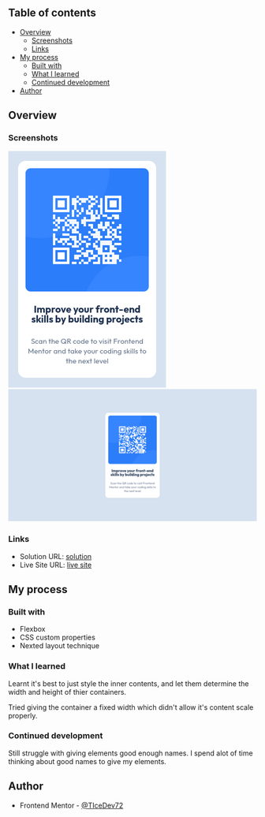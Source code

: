 ## Table of contents

- [Overview](#overview)
  - [Screenshots](#screenshots)
  - [Links](#links)
- [My process](#my-process)
  - [Built with](#built-with)
  - [What I learned](#what-i-learned)
  - [Continued development](#continued-development)
- [Author](#author)

## Overview

### Screenshots

![mobile design](./design/mobile-design.png)
![Desktop design](./design/desktop-design.png)

### Links

- Solution URL: [solution](Uijonix/frontend-mentor-qr-code-challenge)
- Live Site URL: [live site](https://uijonix.github.io/frontend-mentor-qr-code-challenge/)

## My process

### Built with

- Flexbox
- CSS custom properties
- Nexted layout technique

### What I learned

Learnt it's best to just style the inner contents, and let them determine the width and height of thier containers.

Tried giving the container a fixed width which didn't allow it's content scale properly.

### Continued development

Still struggle with giving elements good enough names. I spend alot of time thinking about good names to give my elements.

## Author

- Frontend Mentor - [@TIceDev72](https://www.frontendmentor.io/profile/TIceDev72)
